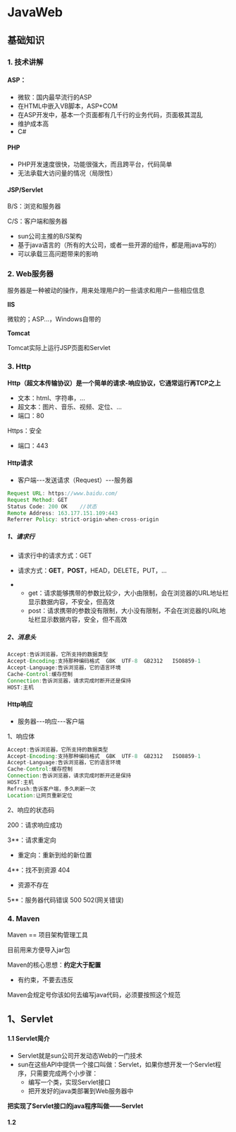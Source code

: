 # JavaWeb



## 基础知识



### 1. 技术讲解



#### ASP：

- 微软：国内最早流行的ASP
- 在HTML中嵌入VB脚本，ASP+COM
- 在ASP开发中，基本一个页面都有几千行的业务代码，页面极其混乱
- 维护成本高
- C#



#### PHP

- PHP开发速度很快，功能很强大，而且跨平台，代码简单
- 无法承载大访问量的情况（局限性）



#### JSP/Servlet

B/S：浏览和服务器

C/S：客户端和服务器

- sun公司主推的B/S架构
- 基于java语言的（所有的大公司，或者一些开源的组件，都是用java写的）
- 可以承载三高问题带来的影响 





### 2. Web服务器

服务器是一种被动的操作，用来处理用户的一些请求和用户一些相应信息



**IIS**

微软的；ASP...，Windows自带的

**Tomcat**

Tomcat实际上运行JSP页面和Servlet





### 3. Http

**Http（超文本传输协议）是一个简单的请求-响应协议，它通常运行再TCP之上**

- 文本：html、字符串，...
- 超文本：图片、音乐、视频、定位、...
- 端口：80

Https：安全

- 端口：443



#### Http请求

- 客户端---发送请求（Request）---服务器

```java
Request URL: https://www.baidu.com/
Request Method: GET
Status Code: 200 OK    //状态
Remote Address: 163.177.151.109:443
Referrer Policy: strict-origin-when-cross-origin
```

##### 1、请求行

- 请求行中的请求方式：GET

- 请求方式：**GET**，**POST**，HEAD，DELETE，PUT，... 

- - get：请求能够携带的参数比较少，大小由限制，会在浏览器的URL地址栏显示数据内容，不安全，但高效
  - post：请求携带的参数没有限制，大小没有限制，不会在浏览器的URL地址栏显示数据内容，安全，但不高效

##### 2、消息头

```java
Accept:告诉浏览器，它所支持的数据类型
Accept-Encoding:支持那种编码格式  GBK  UTF-8  GB2312   ISO8859-1
Accept-Language:告诉浏览器，它的语言环境
Cache-Control:缓存控制
Connection:告诉浏览器，请求完成时断开还是保持
HOST:主机
```



#### Http响应

- 服务器---响应---客户端

1、响应体

```java
Accept:告诉浏览器，它所支持的数据类型
Accept-Encoding:支持那种编码格式  GBK  UTF-8  GB2312   ISO8859-1
Accept-Language:告诉浏览器，它的语言环境
Cache-Control:缓存控制
Connection:告诉浏览器，请求完成时断开还是保持
HOST:主机
Refrush:告诉客户端，多久刷新一次
Location:让网页重新定位
```

2、响应的状态码

200：请求响应成功

3**：请求重定向

- 重定向：重新到给的新位置

4**：找不到资源     404

- 资源不存在

5**：服务器代码错误      500     502(网关错误)

### 4. Maven

Maven == 项目架构管理工具

目前用来方便导入jar包

Maven的核心思想：**约定大于配置**

- 有约束，不要去违反

Maven会规定号你该如何去编写java代码，必须要按照这个规范





## 1、Servlet

#### 1.1 Servlet简介

- Servlet就是sun公司开发动态Web的一门技术
- sun在这些API中提供一个接口叫做：Servlet，如果你想开发一个Servlet程序，只需要完成两个小步骤：
  - 编写一个类，实现Servlet接口
  - 把开发好的java类部署到Web服务器中

**把实现了Servlet接口的java程序叫做——Servlet**

#### 1.2 